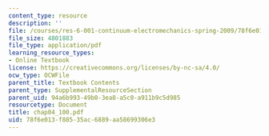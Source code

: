 ```yaml
---
content_type: resource
description: ''
file: /courses/res-6-001-continuum-electromechanics-spring-2009/78f6e013f88535ac6889aa58699306e3_chap04_100.pdf
file_size: 4801883
file_type: application/pdf
learning_resource_types:
- Online Textbook
license: https://creativecommons.org/licenses/by-nc-sa/4.0/
ocw_type: OCWFile
parent_title: Textbook Contents
parent_type: SupplementalResourceSection
parent_uid: 94a6b993-49b0-3ea8-a5c0-a911b9c5d985
resourcetype: Document
title: chap04_100.pdf
uid: 78f6e013-f885-35ac-6889-aa58699306e3
---
```

